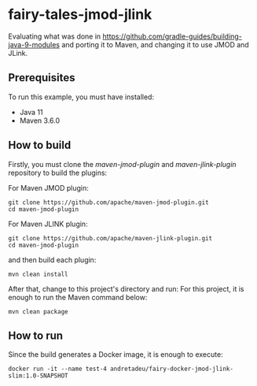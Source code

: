 # fairy-tales-jmod-jlink

Evaluating what was done in https://github.com/gradle-guides/building-java-9-modules and porting it to Maven, and
changing it to use JMOD and JLink.

## Prerequisites

To run this example, you must have installed:

- Java 11
- Maven 3.6.0

## How to build

Firstly, you must clone the *maven-jmod-plugin* and *maven-jlink-plugin* repository to build the plugins:

For Maven JMOD plugin:

```{bash}
git clone https://github.com/apache/maven-jmod-plugin.git
cd maven-jmod-plugin
```

For Maven JLINK plugin:

```{bash}
git clone https://github.com/apache/maven-jlink-plugin.git
cd maven-jmod-plugin
```

and then build each plugin:

```{bash}
mvn clean install
```

After that, change to this project's directory and run:
For this project, it is enough to run the Maven command below:

```{bash}
mvn clean package
```

## How to run

Since the build generates a Docker image, it is enough to execute:

```{bash}
docker run -it --name test-4 andretadeu/fairy-docker-jmod-jlink-slim:1.0-SNAPSHOT
```